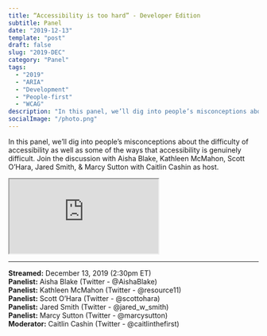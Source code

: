 ```yaml
---
title: “Accessibility is too hard” - Developer Edition
subtitle: Panel
date: "2019-12-13"
template: "post"
draft: false
slug: "2019-DEC"
category: "Panel"
tags:
  - "2019"
  - "ARIA"
  - "Development"
  - "People-first"
  - "WCAG"
description: "In this panel, we’ll dig into people’s misconceptions about the difficulty of accessibility as well as some of the ways that accessibility is genuinely difficult. Join the discussion with Aisha Blake, Kathleen McMahon, Scott O’Hara, Jared Smith, & Marcy Sutton with Caitlin Cashin as host."
socialImage: "/photo.png"
---
```

In this panel, we’ll dig into people’s misconceptions about the difficulty of accessibility as well as some of the ways that accessibility is genuinely difficult. Join the discussion with Aisha Blake, Kathleen McMahon, Scott O’Hara, Jared Smith, & Marcy Sutton with Caitlin Cashin as host.

<iframe title="Accessibility is too hard - Developer Edition" src="https://www.youtube.com/embed/Hfn18nDkyi4" allow="accelerometer; autoplay; encrypted-media; gyroscope; picture-in-picture" allowfullscreen></iframe>

-----
<b>Streamed:</b> December 13, 2019 (2:30pm ET)<br>
<b>Panelist:</b> Aisha Blake (Twitter - @AishaBlake)<br>
<b>Panelist:</b> Kathleen McMahon (Twitter - @resource11)<br>
<b>Panelist:</b> Scott O’Hara (Twitter - @scottohara)<br>
<b>Panelist:</b> Jared Smith (Twitter - @jared_w_smith)<br>
<b>Panelist:</b> Marcy Sutton (Twitter - @marcysutton)<br>
<b>Moderator:</b> Caitlin Cashin (Twitter - @caitlinthefirst)